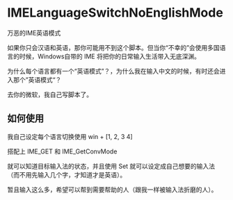 # IMELanguageSwitchNoEnglishMode

万恶的IME英语模式

如果你只会汉语和英语，那你可能用不到这个脚本。但当你“不幸的”会使用多国语言的时候，Windows自带的 IME 将把你的日常输入生活带入无底深渊。

为什么每个语言都有一个“英语模式”？，为什么我在输入中文的时候，有时还会进入那个”英语模式“？

去你的微软，我自己写脚本了。

## 如何使用
我自己设定每个语言切换使用 win + [1, 2, 3 4]

搭配上 IME_GET 和 IME_GetConvMode

就可以知道目标输入法的状态，并且使用 Set 就可以设定成自己想要的输入法（而不用先输入几个字，才知道才是英语）。

暂且输入这么多，希望可以帮到需要帮助的人（跟我一样被输入法折磨的人）。
